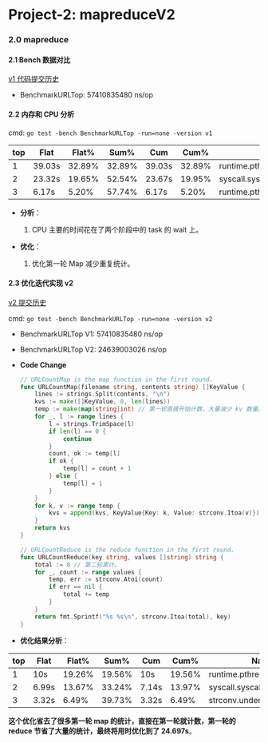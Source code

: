 # Project-2: mapreduceV2

### 2.0 mapreduce

#### 2.1 Bench 数据对比

[v1 代码提交历史](https://github.com/Rustin-Liu/TiDB-Class/commit/170322746622df226b9e69e99200baae8740892c)

- BenchmarkURLTop: 57410835480 ns/op

#### 2.2 内存和 CPU 分析

cmd: `go test -bench BenchmarkURLTop -run=none -version v1`

|     top     |  Flat  |  Flat% |  Sum%  |   Cum  |  Cum%  |              Name            |
| ----------- | ------ | ------ | ------ | ------ | ------ | ---------------------------- |
|      1      | 39.03s | 32.89% | 32.89% | 39.03s | 32.89% | runtime.pthread_cond_signal  |
|      2      | 23.32s | 19.65% | 52.54% | 23.67s | 19.95% |        syscall.syscall       |
|      3      |  6.17s |  5.20% | 57.74% |  6.17s |  5.20% | runtime.pthread_cond_wait    |

- **分析**：
    1. CPU 主要的时间花在了两个阶段中的 task 的 wait 上。

- **优化**：
  1. 优化第一轮 Map 减少重复统计。

#### 2.3 优化迭代实现 v2

[v2 提交历史](https://github.com/Rustin-Liu/TiDB-Class/commit/0fdf85bbc057a34376be16a24017a8d655336e49)

cmd: `go test -bench BenchmarkURLTop -run=none -version v2`

- BenchmarkURLTop V1:        57410835480 ns/op
- BenchmarkURLTop V2:        24639003026 ns/op


- **Code Change**

    ```go
    // URLCountMap is the map function in the first round.
    func URLCountMap(filename string, contents string) []KeyValue {
        lines := strings.Split(contents, "\n")
        kvs := make([]KeyValue, 0, len(lines))
        temp := make(map[string]int) // 第一轮直接开始计数，大量减少 kv 数量。
        for _, l := range lines {
            l = strings.TrimSpace(l)
            if len(l) == 0 {
                continue
            }
            count, ok := temp[l]
            if ok {
                temp[l] = count + 1
            } else {
                temp[l] = 1
            }
        }
        for k, v := range temp {
            kvs = append(kvs, KeyValue{Key: k, Value: strconv.Itoa(v)})
        }
        return kvs
    }
    
    // URLCountReduce is the reduce function in the first round.
    func URLCountReduce(key string, values []string) string {
    	total := 0 // 第二轮累计。
    	for _, count := range values {
    		temp, err := strconv.Atoi(count)
    		if err == nil {
    			total += temp
    		}
    	}
    	return fmt.Sprintf("%s %s\n", strconv.Itoa(total), key)
    }
    ```

- **优化结果分析**：

|     top     |  Flat  |  Flat% |  Sum%  |   Cum  |  Cum%  |              Name            |
| ----------- | ------ | ------ | ------ | ------ | ------ | ---------------------------- |
|      1      |   10s  | 19.26% | 19.56% |   10s  | 19.56% | runtime.pthread_cond_signal  |
|      2      |  6.99s | 13.67% | 33.24% |  7.14s | 13.97% |        syscall.syscall       |
|      3      |  3.32s |  6.49% | 39.73% |  3.32s |  6.49% |    strconv.underscoreOK      |

**这个优化省去了很多第一轮 map 的统计，直接在第一轮就计数，第一轮的 reduce 节省了大量的统计，最终将用时优化到了 24.697s**。


